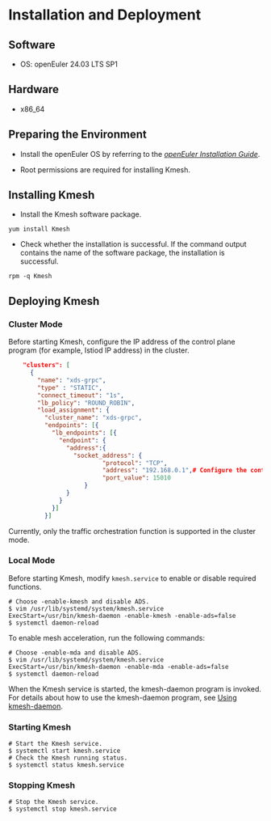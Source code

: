 # Installation and Deployment

## Software

* OS: openEuler 24.03 LTS SP1

## Hardware

* x86_64

## Preparing the Environment

* Install the openEuler OS by referring to the [*openEuler Installation Guide*](../../../server/installation_upgrade/installation/installation_on_servers.md).

* Root permissions are required for installing Kmesh.

## Installing Kmesh

* Install the Kmesh software package.

```shell
yum install Kmesh
```

* Check whether the installation is successful. If the command output contains the name of the software package, the installation is successful.

```shell
rpm -q Kmesh
```

## Deploying Kmesh

### Cluster Mode

Before starting Kmesh, configure the IP address of the control plane program (for example, Istiod IP address) in the cluster.

```json
    "clusters": [
      {
        "name": "xds-grpc",
        "type" : "STATIC",
        "connect_timeout": "1s",
        "lb_policy": "ROUND_ROBIN",
        "load_assignment": {
          "cluster_name": "xds-grpc",
          "endpoints": [{
            "lb_endpoints": [{
              "endpoint": {
                "address":{
                  "socket_address": {
                          "protocol": "TCP",
                          "address": "192.168.0.1",# Configure the control plane IP address (for example, Istiod IP address).
                          "port_value": 15010
                     }
                }
              }
            }]
          }]
```

Currently, only the traffic orchestration function is supported in the cluster mode.

### Local Mode

Before starting Kmesh, modify `kmesh.service` to enable or disable required functions.

```shell
# Choose -enable-kmesh and disable ADS.
$ vim /usr/lib/systemd/system/kmesh.service
ExecStart=/usr/bin/kmesh-daemon -enable-kmesh -enable-ads=false
$ systemctl daemon-reload
```

To enable mesh acceleration, run the following commands:

```shell
# Choose -enable-mda and disable ADS.
$ vim /usr/lib/systemd/system/kmesh.service
ExecStart=/usr/bin/kmesh-daemon -enable-mda -enable-ads=false
$ systemctl daemon-reload
```

When the Kmesh service is started, the kmesh-daemon program is invoked. For details about how to use the kmesh-daemon program, see [Using kmesh-daemon](./usage.md).

### Starting Kmesh

```shell
# Start the Kmesh service.
$ systemctl start kmesh.service
# Check the Kmesh running status.
$ systemctl status kmesh.service
```

### Stopping Kmesh

```shell
# Stop the Kmesh service.
$ systemctl stop kmesh.service
```
